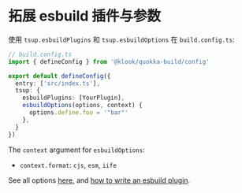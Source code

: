 # 拓展 esbuild 插件与参数

使用 `tsup.esbuildPlugins` 和 `tsup.esbuildOptions` 在 `build.config.ts`:

```ts
// build.config.ts
import { defineConfig } from '@klook/quokka-build/config'

export default defineConfig({
  entry: ['src/index.ts'],
  tsup: {
    esbuildPlugins: [YourPlugin],
    esbuildOptions(options, context) {
      options.define.foo = '"bar"'
    },
  }
})
```

The `context` argument for `esbuildOptions`:

- `context.format`: `cjs`, `esm`, `iife`

See all options [here](https://esbuild.github.io/api/#build-api), and [how to write an esbuild plugin](https://esbuild.github.io/plugins/#using-plugins).
